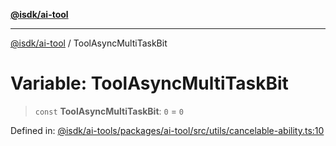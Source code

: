 [**@isdk/ai-tool**](../README.md)

***

[@isdk/ai-tool](../globals.md) / ToolAsyncMultiTaskBit

# Variable: ToolAsyncMultiTaskBit

> `const` **ToolAsyncMultiTaskBit**: `0` = `0`

Defined in: [@isdk/ai-tools/packages/ai-tool/src/utils/cancelable-ability.ts:10](https://github.com/isdk/ai-tool.js/blob/fb1809b53cc75a30928176c26910792b6b8a96e1/src/utils/cancelable-ability.ts#L10)
